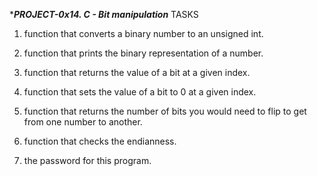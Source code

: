 ****************PROJECT-0x14. C - Bit manipulation***************
     			TASKS
1. function that converts a binary number to an unsigned int.

2. function that prints the binary representation of a number.

3. function that returns the value of a bit at a given index.

4.  function that sets the value of a bit to 0 at a given index.

5. function that returns the number of bits you would need to flip to get from one number to another.

6. function that checks the endianness.

7. the password for this program.
